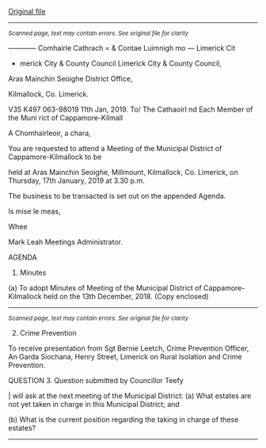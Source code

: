 [Original file](https://www.limerick.ie/sites/default/files/media/documents/2019-01/01%20Agenda%20MD%20Meeting%2017th%20Jan%202019.pdf)

---
*<small>Scanned page, text may contain errors. See original file for clarity</small>*  

———— Comhairle Cathrach
= & Contae Luimnigh
mo — Limerick Cit
- merick City
& County Council
Limerick City & County Council,

Aras Mainchin Seoighe District Office,

Kilmallock, Co. Limerick.

V35 K497
063-98019
11th Jan, 2019.
To/ The Cathaoirl nd Each Member of the Muni rict of Cappamore-Kilmall

A Chomhairleoir, a chara,

You are requested to attend a Meeting of the Municipal District of Cappamore-Kilmallock to be

held at Aras Mainchin Seoighe, Millmount, Kilmallock, Co. Limerick, on Thursday, 17th January,
2019 at 3.30 p.m.

The business to be transacted is set out on the appended Agenda.

Is mise le meas,

Whee

Mark Leah
Meetings Administrator.

AGENDA
1. Minutes

(a) To adopt Minutes of Meeting of the Municipal District of Cappamore-Kilmallock held on
the 13th December, 2018.
(Copy enclosed)


---
*<small>Scanned page, text may contain errors. See original file for clarity</small>*  

2. Crime Prevention

To receive presentation from Sgt Bernie Leetch, Crime Prevention Officer, An Garda
Siochana, Henry Street, Limerick on Rural Isolation and Crime Prevention.

QUESTION
3. Question submitted by Councillor Teefy

| will ask at the next meeting of the Municipal District:
(a) What estates are not yet taken in charge in this Municipal District; and

(b) What is the current position regarding the taking in charge of these estates?


---
